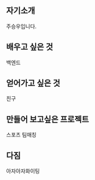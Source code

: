 ## 자기소개  
주승우입니다.

## 배우고 싶은 것   
백엔드

## 얻어가고 싶은 것   
친구

## 만들어 보고싶은 프로젝트   
스포츠 팀매칭

## 다짐   
아자아자화이팅
